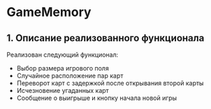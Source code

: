 # GameMemory

## 1. Описание реализованного функционала

Реализован следующий функционал:
* Выбор размера игрового поля
* Случайное расположение пар карт
* Переворот карт с задержкой после открывания второй карты
* Исчезновение угаданных карт
* Сообщение о выигрыше и кнопку начала новой игры
